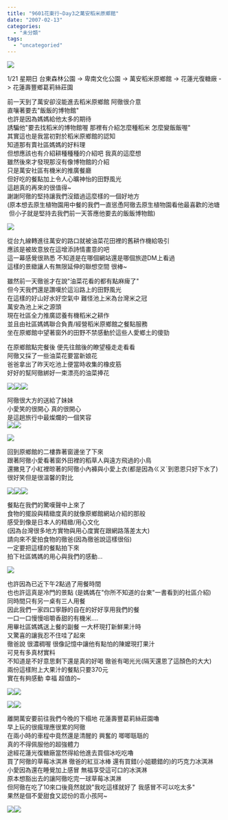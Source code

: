 ```yaml
---
title: "9601花東行~Day3之萬安稻米原鄉館"
date: "2007-02-13"
categories: 
  - "未分類"
tags: 
  - "uncategoried"
---
```


![](images/368695054_685acf5a72.jpg)

1/21 星期日 台東森林公園 -> 卑南文化公園 -> 萬安稻米原鄉館 -> 花蓮光復糖廠 -> 花蓮壽豐鄉葛莉絲莊園  
  
前一天到了萬安卻沒能進去稻米原鄉館 阿徹很介意  
直嚷著要去"飯飯的博物館"  
也許是因為媽媽給他太多的期待   
誘騙他"要去找稻米的博物館喔 那裡有介紹怎麼種稻米 怎麼變飯飯喔"  
其實這也是我當初對於稻米原鄉館的認知  
知道那有賣社區媽媽的好料理  
但想應該也有介紹耕種種種的介紹吧 我真的這麼想  
雖然後來才發現那沒有像博物館的介紹  
只是萬安社區有機米的推廣餐廳  
但好吃的餐點加上令人心曠神怡的田野風光  
這趟真的再來的很值得~  
謝謝阿徹的堅持讓我們沒錯過這麼樣的一個好地方  
(原本想去原生植物園用中餐的我們一直慫恿阿徹去原生植物園看他最喜歡的池塘  
 但小子就是堅持去我們前一天答應他要去的飯飯博物館)  
  
![](images/368695054_685acf5a72.jpg)

從台九線轉進往萬安的路口就被油菜花田裡的舊耕作機給吸引  
應該是被故意放在這增添詩情畫意的吧  
這一幕感覺很熟悉 不知道是在哪個網站還是哪個旅遊DM上看過  
這樣的景緻讓人有無限延伸的聯想空間 很棒~  
  
雖然前一天徹爸才在說"油菜花看的都有點麻痺了"  
但今天我們還是讚嘆於這沿路上的田野風光  
在這樣的好山好水好空氣中 難怪池上米為台灣米之冠  
萬安為池上米之源頭   
現在社區全力推廣認養有機稻米之耕作   
並且由社區媽媽聯合負責/經營稻米原鄉館之餐點服務  
坐在原鄉館中望著窗外的田野不禁感動於這些人愛鄉土的傻勁  
  
在原鄉館點完餐後 便先往館後的瞭望檯走走看看  
阿徹又採了一些油菜花要當新娘花  
爸爸拿出了昨天吃池上便當時收集的橡皮筋  
好好的幫阿徹綁好一束漂亮的油菜捧花  
  
![](images/368694995_e66eb7cb81_m.jpg)![](images/368694962_a02e775ab1_m.jpg)![](images/368694941_03388b0d13_m.jpg)  
  
阿徹很大方的送給了妹妹  
小愛笑的很開心 真的很開心  
是這趟旅行中最燦爛的一個笑容   
![](images/368694854_2d0de256bd_m.jpg)![](images/368694780_c511478096_m.jpg)  
  
![](images/368694827_abc0433487.jpg)  
  
回到原鄉館的二樓靠著窗邊坐了下來  
跟著阿徹小愛看著窗外田裡的稻草人與遠方飛過的小鳥  
還撇見了小紅裡晾著的阿徹小內褲與小愛上衣(都是因為ㄍㄡˊ到恩恩只好下水了)  
很好笑但是很溫馨的對比  
  
![](images/368694718_46b709eb27_m.jpg)![](images/368694640_bf03eb5b9f_m.jpg)![](images/368694748_21a0c6b921_m.jpg)  
  
餐點在我們的驚嘆聲中上來了  
食物的擺設與精緻度真的就像原鄉館網站介紹的那般  
感受到像是日本人的精緻/用心文化   
(因為台灣很多地方實物與用心度實在跟網路落差太大)  
請向來不愛拍食物的徹爸(因為徹爸說這樣很俗)  
一定要把這樣的餐點拍下來  
拍下社區媽媽的用心與我們的感動...  
  
![](images/368694610_7d36464a8e.jpg)  
  
也許因為已近下午2點過了用餐時間  
也也許這真是冷門的景點 (是媽媽在"你所不知道的台東"一書看到的社區介紹)  
同時間只有另一桌有三人用餐  
因此我們一家四口寧靜的自在的好好享用我們的餐  
一口一口慢慢咀嚼香甜的有機米....  
用畢社區媽媽送上餐的副餐 一大杯現打新鮮果汁時   
又驚喜的讓我忍不住哇了起來   
徹爸說 很濃稠喔 很像記憶中讓他有點怕的陳嬤現打果汁  
可見有多真材實料   
不知道是不好意思剩下還是真的好喝 徹爸有喝光光(隔天還恩了這顏色的大大)  
兩份這樣附上大果汁的餐點只要370元  
實在有夠感動 幸福 超值的~  
  
![](images/368694545_7fa23a3252_m.jpg)![](images/368694383_286113874c_m.jpg)  
  
![](images/368694462_ea82c89047_m.jpg)![](images/368694348_bf675cdd01_m.jpg)  
  
離開萬安要前往我們今晚的下榻地 花蓮壽豐葛莉絲莊園嚕  
早上玩的很瘋理應很累的阿徹  
在兩小時的車程中竟然還是清醒的 興奮的 唧唧聒聒的  
真的不得佩服他的超強體力  
途經花蓮光復糖廠當然得給他進去買個冰吃吃嚕  
買了阿徹的草莓冰淇淋 徹爸的紅豆冰棒 還有買錯(小姐聽錯的)的巧克力冰淇淋  
小愛因為還在睡覺加上感冒 無福享受這可口的冰淇淋  
原本想豁出去的讓阿徹吃完一球草莓冰淇淋  
但阿徹在吃了10來口後竟然就說"我吃這樣就好了 我感冒不可以吃太多"  
果然是個不愛甜食又認份的乖小孩阿~  
  
![](images/368694235_065068a8e8_m.jpg)![](images/368694194_027fb46aae_m.jpg)

